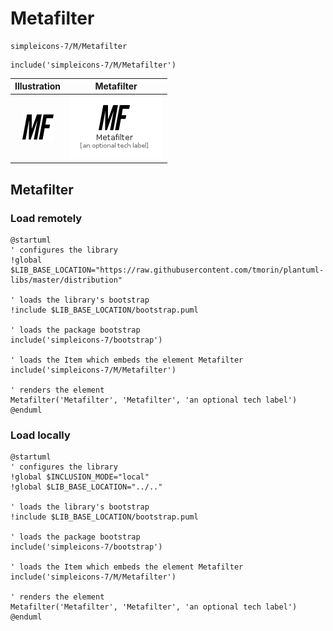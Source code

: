 # Metafilter


```text
simpleicons-7/M/Metafilter
```

```text
include('simpleicons-7/M/Metafilter')
```



| Illustration | Metafilter |
| :---: | :---: |
| ![illustration for Illustration](../../simpleicons-7/M/Metafilter.png) | ![illustration for Metafilter](../../simpleicons-7/M/Metafilter.Local.png) |




## Metafilter

### Load remotely
```plantuml
@startuml
' configures the library
!global $LIB_BASE_LOCATION="https://raw.githubusercontent.com/tmorin/plantuml-libs/master/distribution"

' loads the library's bootstrap
!include $LIB_BASE_LOCATION/bootstrap.puml

' loads the package bootstrap
include('simpleicons-7/bootstrap')

' loads the Item which embeds the element Metafilter
include('simpleicons-7/M/Metafilter')

' renders the element
Metafilter('Metafilter', 'Metafilter', 'an optional tech label')
@enduml
```

### Load locally
```plantuml
@startuml
' configures the library
!global $INCLUSION_MODE="local"
!global $LIB_BASE_LOCATION="../.."

' loads the library's bootstrap
!include $LIB_BASE_LOCATION/bootstrap.puml

' loads the package bootstrap
include('simpleicons-7/bootstrap')

' loads the Item which embeds the element Metafilter
include('simpleicons-7/M/Metafilter')

' renders the element
Metafilter('Metafilter', 'Metafilter', 'an optional tech label')
@enduml
```

